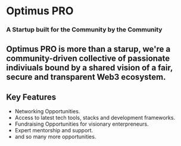 # Optimus PRO
### A Startup built for the Community by the Community


## Optimus PRO is more than a starup, we're a community-driven collective of passionate indiviuals bound by a shared vision of a fair, secure and transparent Web3 ecosystem.

## Key Features
- Networking Opportunities.
- Access to latest tech tools, stacks and development frameworks.
- Fundraising Opportunities for visionary enterpreneurs.
- Expert mentorship and support.
- and so many more opportunities.

